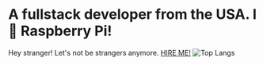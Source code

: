 # A fullstack developer from the USA. I 💜 Raspberry Pi!

Hey stranger! Let's not be strangers anymore. <a href="mailto:carsom@carsonday.pro">HIRE ME!</a>
![Top Langs](https://github-readme-stats.vercel.app/api/top-langs/?CarsonDay11=anuraghazra&hide_progress=true)
